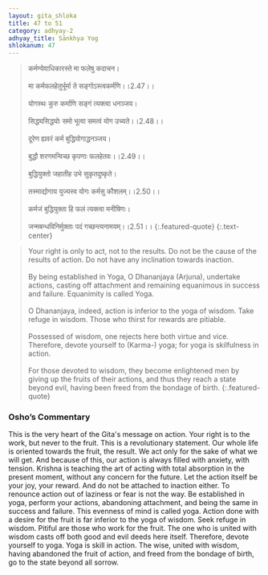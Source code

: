 ```yaml
---
layout: gita_shloka
title: 47 to 51
category: adhyay-2
adhyay_title: Sānkhya Yog
shlokanum: 47
---
```


> कर्मण्येवाधिकारस्ते मा फलेषु कदाचन।<br><br>मा कर्मफलहेतुर्भूर्मा ते सङ्गोऽस्त्वकर्मणि।।2.47।।<br><br>योगस्थः कुरु कर्माणि सङ्गं त्यक्त्वा धनञ्जय।<br><br>सिद्ध्यसिद्ध्योः समो भूत्वा समत्वं योग उच्यते।।2.48।।<br><br>दूरेण ह्यवरं कर्म बुद्धियोगाद्धनञ्जय।<br><br>बुद्धौ शरणमन्विच्छ कृपणाः फलहेतवः।।2.49।।<br><br>बुद्धियुक्तो जहातीह उभे सुकृतदुष्कृते।<br><br>तस्माद्योगाय युज्यस्व योगः कर्मसु कौशलम्।।2.50।।<br><br>कर्मजं बुद्धियुक्ता हि फलं त्यक्त्वा मनीषिणः।<br><br>जन्मबन्धविनिर्मुक्ताः पदं गच्छन्त्यनामयम्।।2.51।।
{:.featured-quote}
{:.text-center}

> Your right is only to act, not to the results. Do not be the cause of the results of action. Do not have any inclination towards inaction.<br><br>By being established in Yoga, O Dhananjaya (Arjuna), undertake actions, casting off attachment and remaining equanimous in success and failure. Equanimity is called Yoga.<br><br>O Dhananjaya, indeed, action is inferior to the yoga of wisdom. Take refuge in wisdom. Those who thirst for rewards are pitiable.<br><br>Possessed of wisdom, one rejects here both virtue and vice. Therefore, devote yourself to (Karma-) yoga; for yoga is skilfulness in action.<br><br>For those devoted to wisdom, they become enlightened men by giving up the fruits of their actions, and thus they reach a state beyond evil, having been freed from the bondage of birth.
{:.featured-quote}

### Osho’s Commentary
This is the very heart of the Gita's message on action. Your right is to the work, but never to the fruit.
This is a revolutionary statement. Our whole life is oriented towards the fruit, the result. We act only for the sake of what we will get. And because of this, our action is always filled with anxiety, with tension.
Krishna is teaching the art of acting with total absorption in the present moment, without any concern for the future. Let the action itself be your joy, your reward.
And do not be attached to inaction either. To renounce action out of laziness or fear is not the way.
Be established in yoga, perform your actions, abandoning attachment, and being the same in success and failure. This evenness of mind is called yoga.
Action done with a desire for the fruit is far inferior to the yoga of wisdom. Seek refuge in wisdom. Pitiful are those who work for the fruit.
The one who is united with wisdom casts off both good and evil deeds here itself. Therefore, devote yourself to yoga. Yoga is skill in action.
The wise, united with wisdom, having abandoned the fruit of action, and freed from the bondage of birth, go to the state beyond all sorrow.
